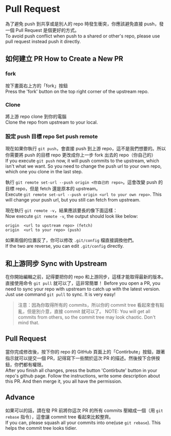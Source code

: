 # Pull Request
為了避免 push 到共享或是別人的 repo 時發生衝突，你應該避免直接 push，發一個 Pull Request 是個更好的方式。  
To avoid push conflict when push to a shared or other's repo, please use pull request instead push it directly.

## 如何建立 PR How to Create a New PR
### fork
按下畫面右上方的「fork」按鈕  
Press the 'fork' button on the top right corner of the upstream repo.

### Clone
將上游 repo clone 到你的電腦  
Clone the repo from upstream to your local.

### 設定 push 目標 repo Set push remote
現在如果你執行 `git push`，會直接 push 到上游 repo，這不是我們想要的。所以你需要將 push 的目標 repo 更改成你上一步 fork 出去的 repo（你自己的）  
If you execute `git push` now, it will push commits to the upstream, which isn't what we want. So you need to change the push url to your own repo, which one you clone in the last step.  

執行 `git remote set-url --push origin <你自己的 repo>`。這會改變 push 的目標 repo，但是 fetch 還是原本的 upstream。  
Execute `git remote set-url --push origin <url to your own repo>`. This will change your push url, but you still can fetch from upstream.  

現在執行 `git remote -v`，結果應該要長的像下面這樣：  
Now execute `git remote -v`, the output should look like below:

```
origin  <url to upstream repo> (fetch)
origin  <url to your repo> (push)
```

如果兩個的位置反了，你可以修改 `.git/config` 檔直接調換他們。  
If the two are reverse, you can edit `.git/config` directly.

## 和上游同步 Sync with Upstream
在你開始編輯之前，記得要把你的 repo 和上游同步，這樣才能取得最新的版本。直接使用命令 `git pull` 就可以了，這非常簡單！
Before you open a PR, you need to sync your repo with upstream to catch up with the latest version. Just use command `git pull` to sync. It is very easy!  

> 注意：因為你取得所有的 commits，所以你的 commit tree 看起來會有點亂，但是別介意，直接 commit 就可以了。
> NOTE: You will get all commits from others, so the commit tree may look chaotic. Don't mind that. 

## Pull Request
當你完成修改後，按下你的 repo 的 GitHub 頁面上的「Contirbute」按鈕，跟著指示就可以提交一個 PR，記得寫下一些關於這次 PR 的描述。然後按下合併按鈕，你們都有權限。  
After you finish all changes, press the button 'Contirbute' button in your repo's github page. Follow the instructions, write some description about this PR. And then merge it, you all have the permission.

## Advance
如果可以的話，請在發 PR 前將你這次 PR 的所有 commits 壓縮成一個（用 `git rebase` 指令），這會讓 commit tree 看起來比較整齊。  
If you can, please squash all your commits into one(use `git rebase`). This helps the commit tree looks tidier. 
